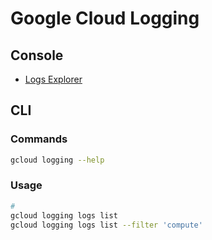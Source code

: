 # Google Cloud Logging

## Console

- [Logs Explorer](https://console.cloud.google.com/projectselector2/logs/query?supportedpurview=folder,organizationId,project)

## CLI

### Commands

```sh
gcloud logging --help
```

### Usage

```sh
#
gcloud logging logs list
gcloud logging logs list --filter 'compute'
```

<!--
gcloud logging read 'resource.type=gce_instance' --limit 5

gcloud logging read 'resource.type=gce_instance AND labels.instance_name="gcelab2"' --limit 5

gcloud logging metrics create high_severity_count \
  --description="Number of high severity log entries" \
  --log-filter="severity > WARNING"

gcloud logging sinks create my-bq-sink \
  bigquery.googleapis.com/projects/my-project/datasets/\
  my_dataset --log-filter='resource.type="gce_instance"'
-->
